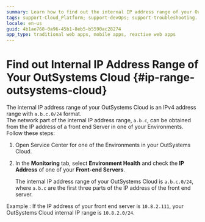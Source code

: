 ```yaml
---
summary: Learn how to find out the internal IP address range of your OutSystems Cloud.
tags: support-Cloud_Platform; support-devOps; support-troubleshooting.
locale: en-us
guid: 4b1ae768-0a96-45b1-8eb5-b5590ac28274
app_type: traditional web apps, mobile apps, reactive web apps
---
```


# Find out Internal IP Address Range of Your OutSystems Cloud {#ip-range-outsystems-cloud}

The internal IP address range of your OutSystems Cloud is an IPv4 address range with `a.b.c.0/24` format.  
The network part of the internal IP address range, `a.b.c`, can be obtained from the IP address of a front end Server in one of your Environments.
Follow these steps:

1. Open Service Center for one of the Environments in your OutSystems Cloud.

1. In the **Monitoring** tab, select **Environment Health** and check the **IP Address** of one of your **Front-end Servers**. 

    The internal IP address range of your OutSystems Cloud is `a.b.c.0/24`, where `a.b.c` are the first three parts of the IP address of the front end server.

Example
:   If the IP address of your front end server is `10.8.2.111`, your OutSystems Cloud internal IP range is `10.8.2.0/24`.
